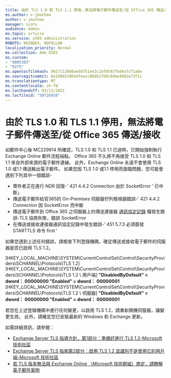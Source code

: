 ```yaml
---
title: 由於 TLS 1.0 和 TLS 1.1 停用，無法將電子郵件傳送至/從 Office 365 傳送/接收
ms.author: v-jmathew
author: v-jmathew
manager: scotv
audience: Admin
ms.topic: article
ms.service: o365-administration
ROBOTS: NOINDEX, NOFOLLOW
localization_priority: Normal
ms.collection: Adm_O365
ms.custom:
- "9005383"
- "9275"
ms.openlocfilehash: 9927112608ae58751e43c1bf0592fbd4a7cf1a0e
ms.sourcegitcommit: be246651064dfeacc866b2f69c0dbe4002a73f1c
ms.translationtype: MT
ms.contentlocale: zh-TW
ms.lasthandoff: 03/11/2021
ms.locfileid: "50726910"
---
```

# <a name="unable-to-sendreceive-email-tofrom-office-365-because-of-the-tls-10-and-tls-11-disablement"></a>由於 TLS 1.0 和 TLS 1.1 停用，無法將電子郵件傳送至/從 Office 365 傳送/接收

如郵件中心後 MC229914 所確認，TLS 1.0 和 TLS 1.1 已過時，已開始強制執行 Exchange Online 郵件流程端點。 Office 365 不久將不再接受 TLS 1.0 和 TLS 1.1 來自外部來源的電子郵件連線。 此外，Exchange Online 永遠不會使用 TLS 1.0 或1.1 傳送輸出電子郵件。 如果您因 TLS 1.0 或1.1 停用而面臨問題，您可能會遇到下列其中一個錯誤-

- 寄件者正在進行 NDR 回復-' 421 4.4.2 Connection 由於 SocketError ' 已中斷」
- 傳送電子郵件給官365的 On-Premises 伺服器佇列檢視器錯誤-' 421 4.4.2 Connection 因 SocketError 而中斷
- 傳送電子郵件到 Office 365 之伺服器上的傳送連接器 [通訊協定記錄](https://docs.microsoft.com/exchange/mail-flow/connectors/protocol-logging) 檔發生錯誤-TLS 協商失敗，錯誤 SocketError
- 在傳送或接收連接器通訊協定記錄中發生錯誤-' 451 5.7.3 必須簽發 STARTTLS 命令 first '

如果您遇到上述任何錯誤，請檢查下列登錄機碼，確定傳送或接收電子郵件的伺服器是否已啟用 TLS 1.2。

[HKEY_LOCAL_MACHINE\SYSTEM\CurrentControlSet\Control\SecurityProviders\SCHANNEL\Protocols\TLS 1.2][HKEY_LOCAL_MACHINE\SYSTEM\CurrentControlSet\Control\SecurityProviders\SCHANNEL\Protocols\TLS 1.2 \ 用戶端] **"DisabledByDefault" = dword： 00000000 "Enabled" = dword： 00000001** [HKEY_LOCAL_MACHINE\SYSTEM\CurrentControlSet\Control\SecurityProviders\SCHANNEL\Protocols\TLS 1.2 \ 伺服器] **"DisabledByDefault" = dword： 00000000 "Enabled" = dword： 00000001**

若您在上述登錄機碼中進行任何變更，以啟用 TLS 1.2，請重新開機伺服器，讓變更生效。 此外，請確定您已安裝最新的 Windows 和 Exchange 更新。

如需詳細資訊，請參閱：

- [Exchange Server TLS 指導方針，第1部分：準備好進行 TLS 1.2-Microsoft 技術社區](https://techcommunity.microsoft.com/t5/exchange-team-blog/exchange-server-tls-guidance-part-1-getting-ready-for-tls-1-2/ba-p/607649)
- [Exchange Server TLS 指南第2部分：啟用 TLS 1.2 並識別不是使用它的用戶端-Microsoft 技術社區](https://techcommunity.microsoft.com/t5/exchange-team-blog/exchange-server-tls-guidance-part-2-enabling-tls-1-2-and/ba-p/607761)
- [若 TLS 版本無法與 Exchange Online （Microsoft 技術群組）商定，請瞭解電子郵件案例](https://techcommunity.microsoft.com/t5/exchange-team-blog/understanding-email-scenarios-if-tls-versions-cannot-be-agreed/ba-p/2065089)
